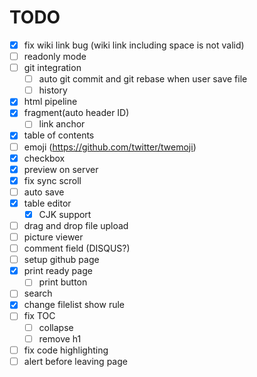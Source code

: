 TODO
====
* [x] fix wiki link bug (wiki link including space is not valid)
* [ ] readonly mode
* [ ] git integration
  - [ ] auto git commit and git rebase when user save file
  - [ ] history
* [x] html pipeline
* [x] fragment(auto header ID)
  - [ ] link anchor
* [x] table of contents
* [ ] emoji (https://github.com/twitter/twemoji)
* [x] checkbox
* [x] preview on server
* [x] fix sync scroll
* [ ] auto save
* [x] table editor
  - [x] CJK support
* [ ] drag and drop file upload
* [ ] picture viewer
* [ ] comment field (DISQUS?)
* [ ] setup github page
* [x] print ready page
  - [ ] print button
* [ ] search
* [x] change filelist show rule
* [ ] fix TOC
    - [ ] collapse
    - [ ] remove h1
* [ ] fix code highlighting
* [ ] alert before leaving page
